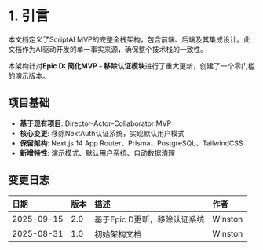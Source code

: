 # 1. 引言

本文档定义了ScriptAI MVP的完整全栈架构，包含前端、后端及其集成设计。此文档作为AI驱动开发的单一事实来源，确保整个技术栈的一致性。

本架构针对**Epic D: 简化MVP - 移除认证模块**进行了重大更新，创建了一个零门槛的演示版本。

## 项目基础
- **基于现有项目**: Director-Actor-Collaborator MVP
- **核心变更**: 移除NextAuth认证系统，实现默认用户模式
- **保留架构**: Next.js 14 App Router、Prisma、PostgreSQL、TailwindCSS
- **新增特性**: 演示模式、默认用户系统、自动数据清理

## 变更日志
| 日期 | 版本 | 描述 | 作者 |
|:-----|:-----|:-----|:-----|
| 2025-09-15 | 2.0 | 基于Epic D更新，移除认证系统 | Winston |
| 2025-08-31 | 1.0 | 初始架构文档 | Winston |
